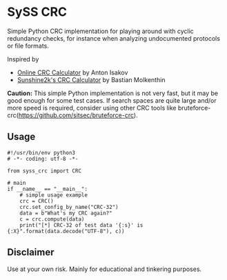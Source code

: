 # SySS CRC

Simple Python CRC implementation for playing around with cyclic redundancy checks, for instance when analyzing undocumented protocols or file formats.

Inspired by
* [Online CRC Calculator](https://crccalc.com/) by Anton Isakov 
* [Sunshine2k's CRC Calculator](http://www.sunshine2k.de/coding/javascript/crc/crc_js.html) by Bastian Molkenthin

**Caution:** This simple Python implementation is not very fast, but it may be good enough for some test cases. If search spaces are quite large and/or more speed is required, consider using other CRC tools like bruteforce-crc(https://github.com/sitsec/bruteforce-crc).

## Usage

```
#!/usr/bin/env python3
# -*- coding: utf-8 -*-

from syss_crc import CRC

# main
if __name__ == "__main__":
    # simple usage example
    crc = CRC()
    crc.set_config_by_name("CRC-32")
    data = b"What's my CRC again?"
    c = crc.compute(data)
    print("[*] CRC-32 of test data '{:s}' is {:X}".format(data.decode("UTF-8"), c))
```

## Disclaimer

Use at your own risk. Mainly for educational and tinkering purposes.
